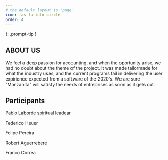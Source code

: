 ```yaml
---
# the default layout is 'page'
icon: fas fa-info-circle
order: 4
---
```


{: .prompt-tip }
## ABOUT US

We feel a deep passion for accounting, and when the oportunity arise, we had no doubt about the theme of the project.
It was made tailormade for what the industry uses, and the current programs fail in delivering the user expirience
expected from a software of the 2020's.
We are sure "Manzanita" will satisfy the needs of entreprises as soon as it gets out.  


## Participants

Pablo Laborde spiritual leadear

Federico Heuer

Felipe Pereira

Robert Aguerrebere

Franco Correa
